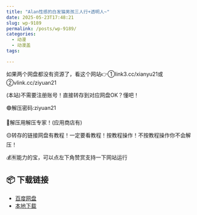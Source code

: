 ```yaml
---
title: "Alan性感的白发猫男孩三人行+透明人~"
date: 2025-05-23T17:48:21
slug: wp-9189
permalink: /posts/wp-9189/
categories:
  - 动漫
  - 动漫盖
tags:

---
```


如果两个网盘都没有资源了，看这个网站👉①link3.cc/xianyu21或②vlink.cc/ziyuan21

(本站)不需要注册账号！直接转存到对应网盘OK？懂吧！

🟢解压密码:ziyuan21

🔵解压用解压专家！(应用商店有)

🟡转存的链接网盘有教程！一定要看教程！按教程操作！不按教程操作你不会解压！

💰🈶能力的宝，可以点左下角赞赏支持一下网站运行

## 📦 下载链接
- [百度网盘](https://blziyuan21.com/pay-download/9189?key=d362de72c2&down_id=0)
- [本地下载](https://blziyuan21.com/pay-download/9189?key=d362de72c2&down_id=1)

